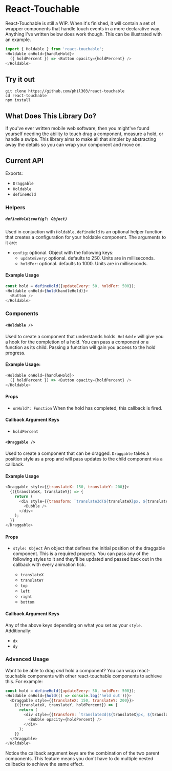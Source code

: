 # React-Touchable
React-Touchable is still a WIP. When it's finished, it will contain a set of wrapper components that handle touch events in a more declarative way. Anything I've written below does work though. This can be illustrated with an example.

```javascript
import { Holdable } from 'react-touchable';
<Holdable onHold={handleHold}>
  ({ holdPercent }) => <Button opacity={holdPercent} />
</Holdable>
```

## Try it out
```
git clone https://github.com/phil303/react-touchable
cd react-touchable
npm install
```

## What Does This Library Do?
If you've ever written mobile web software, then you might've found yourself needing the ability to touch drag a component, measure a hold, or handle a swipe. This library aims to make all that simpler by abstracting away the details so you can wrap your component and move on.

## Current API
Exports:
  
  - `Draggable`
  - `Holdable`
  - `defineHold`

### Helpers

##### `defineHold(config?: Object)`

Used in conjuction with `Holdable`, `defineHold` is an optional helper function that creates a configuration for your holdable component. The arguments to it are:

  - `config`: optional. Object with the following keys:
    - `updateEvery`: optional. defaults to 250. Units are in milliseconds.
    - `holdFor`: optional. defaults to 1000. Units are in milliseconds.

#### Example Usage
```javascript
const hold = defineHold({updateEvery: 50, holdFor: 500});
<Holdable onHold={hold(handleHold)}>
  <Button />
</Holdable>
```


### Components

#### `<Holdable />`

Used to create a component that understands holds. `Holdable` will give you a hook for the completion of a hold. You can pass a component or a function as its child.  Passing a function will gain you access to the hold progress.

#### Example Usage:
```javascript
<Holdable onHold={handleHold}>
  ({ holdPercent }) => <Button opacity={holdPercent} />
</Holdable>
```

#### Props
- `onHold?: Function`
When the hold has completed, this callback is fired.

#### Callback Argument Keys
  - `holdPercent`

#### `<Draggable />`

Used to create a component that can be dragged. `Draggable` takes a position style as a prop and will pass updates to the child component via a callback.

#### Example Usage
```javascript
<Draggable style={{translateX: 150, translateY: 200}}>
  {({translateX, translateY}) => {
    return (
      <div style={{transform: `translate3d(${translateX}px, ${translateY}px, 0)`}}>
        <Bubble />
      </div>
    );
  }}
</Draggable>
```

#### Props
- `style: Object`
An object that defines the initial position of the draggable component. This is a required property. You can pass any of the following styles to it and they'll be updated and passed back out in the callback with every animation tick.
  
  - `translateX`
  - `translateY`
  - `top`
  - `left`
  - `right`
  - `bottom`

#### Callback Argument Keys
Any of the above keys depending on what you set as your `style`. Additionally:

  - `dx`
  - `dy`


### Advanced Usage
Want to be able to drag *and* hold a component? You can wrap react-touchable components with other react-touchable components to achieve this. For example:

```javascript
const hold = defineHold({updateEvery: 50, holdFor: 500});
<Holdable onHold={hold(() => console.log('held out'))}>
  <Draggable style={{translateX: 150, translateY: 200}}>
    {({translateX, translateY, holdPercent}) => {
      return (
        <div style={{transform: `translate3d(${translateX}px, ${translateY}px, 0)`}}>
          <Bubble opacity={holdPercent} />
        </div>
      );
    }}
  </Draggable>
</Holdable>
```

Notice the callback argument keys are the combination of the two parent components. This feature means you don't have to do multiple nested callbacks to achieve the same effect.

